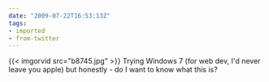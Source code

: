 ```yaml
---
date: "2009-07-22T16:53:13Z"
tags:
- imported
- from-twitter
---
```

{{< imgorvid src="b8745.jpg" >}}  Trying Windows 7 \(for web dev, I'd never leave you apple) but honestly - do I want to know what this is?
